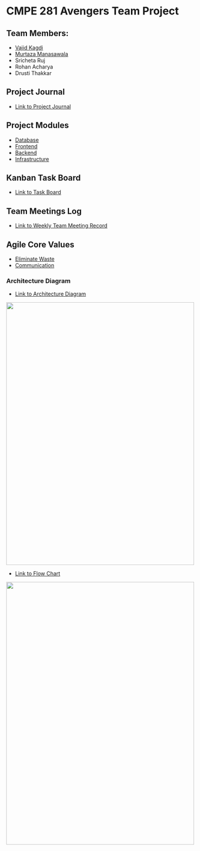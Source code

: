 # CMPE 281 Avengers Team Project

## Team Members:
* [Vajid Kagdi](https://github.com/heyitsvajid)
* [Murtaza Manasawala](https://github.com/murtazabeans)
* Sricheta Ruj
* Rohan Acharya
* Drusti Thakkar

## Project Journal
* [Link to Project Journal](https://github.com/nguyensjsu/fa18-281-avengers/blob/master/Project_Journal.md)

## Project Modules

- [Database](https://github.com/nguyensjsu/fa18-281-avengers/blob/master/Backend/DB%20Schema.md)
- [Frontend](https://github.com/nguyensjsu/fa18-281-avengers/tree/master/Frontend)
- [Backend](https://github.com/nguyensjsu/fa18-281-avengers/tree/master/Backend)
- [Infrastructure](https://github.com/nguyensjsu/fa18-281-avengers/raw/master/ArchitectureDiagram_finalVersion.png)


## Kanban Task Board
* [Link to Task Board](https://github.com/nguyensjsu/fa18-281-avengers/projects/1)

## Team Meetings Log
* [Link to Weekly Team Meeting Record](https://github.com/nguyensjsu/fa18-281-avengers/tree/master/Team%20Meetings%20Log)

## Agile Core Values

- [Eliminate Waste](https://github.com/nguyensjsu/fa18-281-avengers/blob/master/Scrum%20Values/XP_Value_Eliminating_Waste.md)
- [Communication](https://github.com/nguyensjsu/fa18-281-avengers/blob/master/Scrum%20Values/XP_Value_Communication.md)

### Architecture Diagram

* [Link to Architecture Diagram](https://github.com/nguyensjsu/fa18-281-avengers/raw/master/ArchitectureDiagram_finalVersion.png)
<img src="https://github.com/nguyensjsu/fa18-281-avengers/raw/master/ArchitectureDiagram_finalVersion.png" width="500" height="700" />

* [Link to Flow Chart](https://github.com/nguyensjsu/fa18-281-avengers/blob/master/Flow_Chart.png)
<img src="https://github.com/nguyensjsu/fa18-281-avengers/blob/master/Flow_Chart.png" width="500" height="700" />

